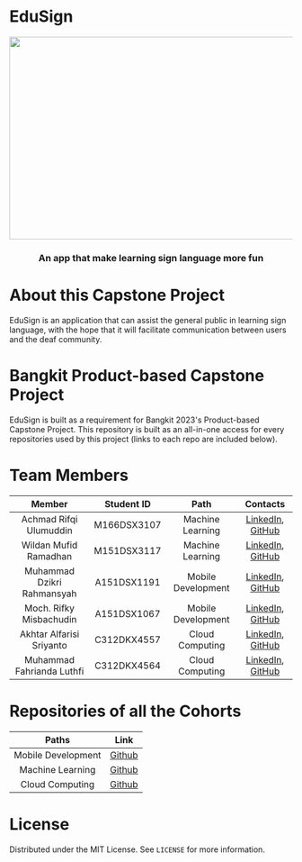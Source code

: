 # EduSign

<p align="center"> <img src="https://cdn.discordapp.com/attachments/755446353643176051/1112727753289117776/capstone.png" width="600" height="360"/> </p>

<h3 align="center"><b> An app that make learning sign language more fun </b></h3>

# About this Capstone Project
EduSign is an application that can assist the general public in learning sign language, with the hope that it will facilitate communication between users and the deaf community.

# Bangkit Product-based Capstone Project
EduSign is built as a requirement for Bangkit 2023's Product-based Capstone Project. This repository is built as an all-in-one access for every repositories used by this project (links to each repo are included below). 

# Team Members

|            Member           				| Student ID |        Path        |                                                       Contacts                                                      |
| :---------------------------------------: | :--------: | :----------------: | :-----------------------------------------------------------------------------------------------------------------: |
|        Achmad Rifqi Ulumuddin       | M166DSX3107 |  Machine Learning  |        [LinkedIn](https://www.linkedin.com/in/rifqiulumuddin/), [GitHub](https://github.com/piton-enjoyer)           |
|      			Wildan Mufid Ramadhan    	        | M151DSX3117 |  Machine Learning  |      [LinkedIn](https://www.linkedin.com/in/wildan-mufid-ramadhan/), [GitHub](https://github.com/Kimitozuki/)|
|     Muhammad Dzikri Rahmansyah     | A151DSX1191 | Mobile Development |     [LinkedIn](https://www.linkedin.com/in/muhammad-dzikri-rahmansyah/), [GitHub](https://github.com/TheSalmonSushi)            |
|      Moch. Rifky Misbachudin     | A151DSX1067 | Mobile Development |     [LinkedIn](https://www.linkedin.com/in/moch-rifky-misbachudin/), [GitHub](https://github.com/rifky-22)|
|     Akhtar Alfarisi Sriyanto    | C312DKX4557 |   Cloud Computing  |              [LinkedIn](https://www.linkedin.com/in/akhtar-alfarizi-079932224/), [GitHub](https://github.com/alfarez66)|
| Muhammad Fahrianda Luthfi | C312DKX4564 |   Cloud Computing  |     [LinkedIn](https://www.linkedin.com/in/mhdfahrianda/), [GitHub](https://github.com/kanankiri91)|

# Repositories of all the Cohorts

| Paths | Link |
| :---: | :---: |
| Mobile Development | [Github](https://github.com/TheSalmonSushi/EduSign-MD-repo.git) |
|  Machine Learning  |  [Github](https://github.com/Kimitozuki/EduSign-ML)  |
|   Cloud Computing  |   [Github](https://github.com/kanankiri91/EduSign-CC)  |

# License
Distributed under the MIT License. See `LICENSE` for more information.
